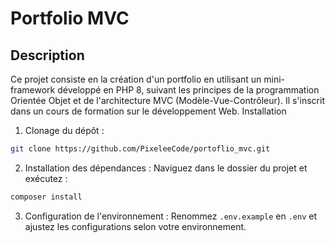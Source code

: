 # Portfolio MVC

## Description
Ce projet consiste en la création d'un portfolio en utilisant un mini-framework développé en PHP 8, suivant les principes de la programmation Orientée Objet et de l'architecture MVC (Modèle-Vue-Contrôleur). Il s'inscrit dans un cours de formation sur le développement Web.
Installation

1. Clonage du dépôt :

```bash
git clone https://github.com/PixeleeCode/portoflio_mvc.git
```

2. Installation des dépendances :
   Naviguez dans le dossier du projet et exécutez :

```bash
composer install
```

3. Configuration de l'environnement :
   Renommez `.env.example` en `.env` et ajustez les configurations selon votre environnement.

